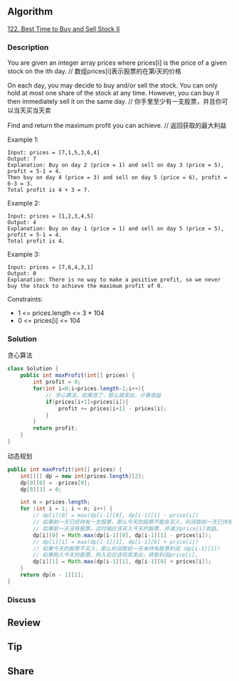 ## Algorithm

[122. Best Time to Buy and Sell Stock II](https://leetcode.com/problems/best-time-to-buy-and-sell-stock-ii/)

### Description

You are given an integer array prices where prices[i] is the price of a given stock on the ith day.
// 数组prices[i]表示股票的在第i天的价格

On each day, you may decide to buy and/or sell the stock. You can only hold at most one share of the stock at any time. However, you can buy it then immediately sell it on the same day.
//  你手里至少有一支股票，并且你可以当天买当天卖

Find and return the maximum profit you can achieve.
// 返回获取的最大利益


Example 1:

```
Input: prices = [7,1,5,3,6,4]
Output: 7
Explanation: Buy on day 2 (price = 1) and sell on day 3 (price = 5), profit = 5-1 = 4.
Then buy on day 4 (price = 3) and sell on day 5 (price = 6), profit = 6-3 = 3.
Total profit is 4 + 3 = 7.
```

Example 2:

```
Input: prices = [1,2,3,4,5]
Output: 4
Explanation: Buy on day 1 (price = 1) and sell on day 5 (price = 5), profit = 5-1 = 4.
Total profit is 4.
```

Example 3:

```
Input: prices = [7,6,4,3,1]
Output: 0
Explanation: There is no way to make a positive profit, so we never buy the stock to achieve the maximum profit of 0.
```

Constraints:

- 1 <= prices.length <= 3 * 104
- 0 <= prices[i] <= 104

### Solution

贪心算法

```java
class Solution {
    public int maxProfit(int[] prices) {
        int profit = 0;
        for(int i=0;i<prices.length-1;i++){
            // 贪心算法，如果涨了，那么就卖出，计算收益
            if(prices[i+1]>prices[i]){
                profit += prices[i+1] - prices[i];
            }
        }
        return profit;
    }
}
```

动态规划

```java
public int maxProfit(int[] prices) {
    int[][] dp = new int[prices.length][2];
    dp[0][0] = -prices[0];
    dp[0][1] = 0;

    int n = prices.length;
    for (int i = 1; i < n; i++) {
        // dp[i][0] = max(dp[i-1][0], dp[i-1][1] - price[i])
        // 如果前一天已经持有一支股票，那么今天的股票不能在买入，利润取前一天已持有股票利润（dp[i-1][0]）
        // 如果前一天没有股票，这时候应该买入今天的股票，并减少price[i]收益。
        dp[i][0] = Math.max(dp[i-1][0], dp[i-1][1] - prices[i]);
        // dp[i][1] = max(dp[i-1][1], dp[i-1][0] + price[i])
        // 如果今天的股票不买入，那么利润取前一天未持有股票利润（dp[i-1][1]）
        // 如果购入今天的股票，购入后应该将其卖出，获取利润price[i]。
        dp[i][1] = Math.max(dp[i-1][1], dp[i-1][0] + prices[i]);
    }
    return dp[n - 1][1];
}
```

### Discuss

## Review


## Tip


## Share
